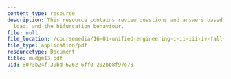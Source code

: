```yaml
---
content_type: resource
description: This resource contains review questions and answers based on ideal buckling
  load, and the bifurcation behaviour.
file: null
file_location: /coursemedia/16-01-unified-engineering-i-ii-iii-iv-fall-2005-spring-2006/8073b24f39bd62626ff0202bb8f97e78_mudgm13.pdf
file_type: application/pdf
resourcetype: Document
title: mudgm13.pdf
uid: 8073b24f-39bd-6262-6ff0-202bb8f97e78
---
```

